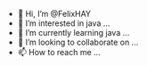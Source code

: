 - 👋 Hi, I’m @FelixHAY
- 👀 I’m interested in java ...
- 🌱 I’m currently learning java ...
- 💞️ I’m looking to collaborate on ...
- 📫 How to reach me ...

<!---
FelixHAY/FelixHAY is a ✨ special ✨ repository because its `README.md` (this file) appears on your GitHub profile.
You can click the Preview link to take a look at your changes.
--->
